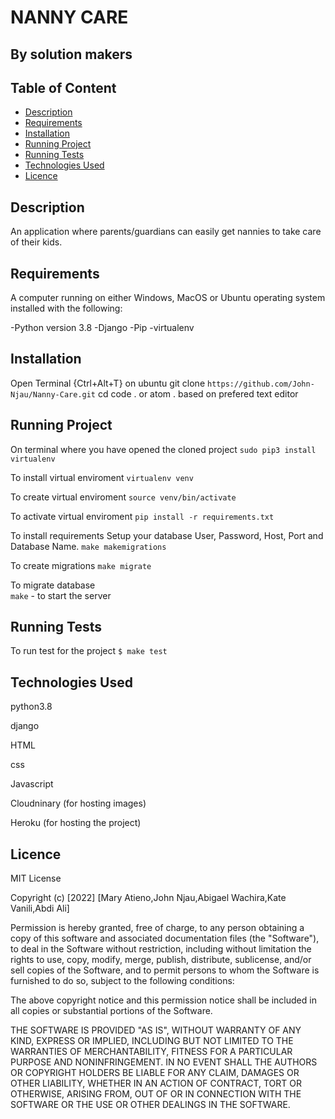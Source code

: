 # NANNY CARE

## By solution makers

## Table of Content

+ [Description](#description)
+ [Requirements](#requirements)
+ [Installation](#installation)
+ [Running Project](#running-project)
+ [Running Tests](#running-tests)
+ [Technologies Used](#technologies-used)
+ [Licence](#licence)

## Description

An application where parents/guardians can easily get nannies to take care of their kids.

## Requirements

A computer running on either Windows, MacOS or Ubuntu operating system installed with the following:

-Python version 3.8
    -Django
    -Pip
    -virtualenv

## Installation

Open Terminal {Ctrl+Alt+T} on ubuntu
git clone `https://github.com/John-Njau/Nanny-Care.git`
cd
code . or atom . based on prefered text editor

## Running Project

On terminal where you have opened the cloned project
`sudo pip3 install virtualenv`

To install virtual enviroment
 `virtualenv venv`

To create virtual enviroment
`source venv/bin/activate`

To activate virtual enviroment
`pip install -r requirements.txt`

To install requirements
Setup your database User, Password, Host, Port and Database Name.
`make makemigrations`

To create migrations
`make migrate`

To migrate database  
`make` - to start the server

## Running Tests

To run test for the project
`$ make test`

## Technologies Used

python3.8

django

HTML

css

Javascript

Cloudninary (for hosting images)

Heroku (for hosting the project)

## Licence

MIT License

Copyright (c) [2022] [Mary Atieno,John Njau,Abigael Wachira,Kate Vanili,Abdi Ali]

Permission is hereby granted, free of charge, to any person obtaining a copy
of this software and associated documentation files (the "Software"), to deal
in the Software without restriction, including without limitation the rights
to use, copy, modify, merge, publish, distribute, sublicense, and/or sell
copies of the Software, and to permit persons to whom the Software is
furnished to do so, subject to the following conditions:

The above copyright notice and this permission notice shall be included in all
copies or substantial portions of the Software.

THE SOFTWARE IS PROVIDED "AS IS", WITHOUT WARRANTY OF ANY KIND, EXPRESS OR
IMPLIED, INCLUDING BUT NOT LIMITED TO THE WARRANTIES OF MERCHANTABILITY,
FITNESS FOR A PARTICULAR PURPOSE AND NONINFRINGEMENT. IN NO EVENT SHALL THE
AUTHORS OR COPYRIGHT HOLDERS BE LIABLE FOR ANY CLAIM, DAMAGES OR OTHER
LIABILITY, WHETHER IN AN ACTION OF CONTRACT, TORT OR OTHERWISE, ARISING FROM,
OUT OF OR IN CONNECTION WITH THE SOFTWARE OR THE USE OR OTHER DEALINGS IN THE
SOFTWARE.
